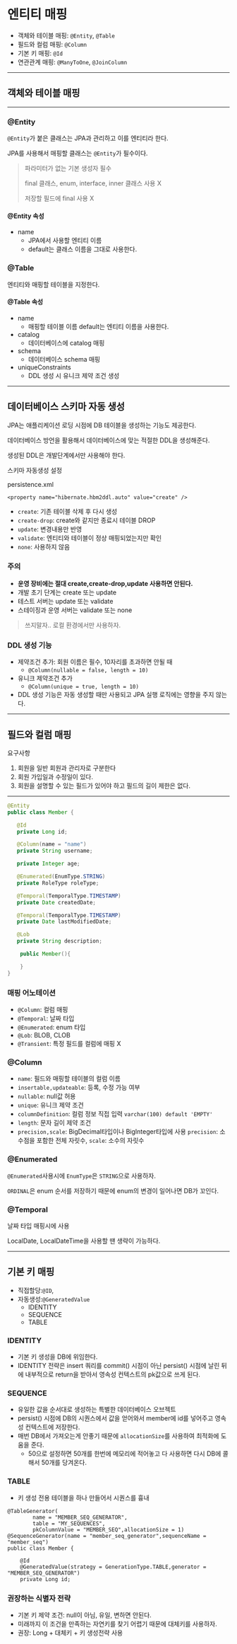 # 엔티티 매핑

+ 객체와 테이블 매핑: `@Entity`, `@Table`
+ 필드와 컬럼 매핑: `@Column`
+ 기본 키 매핑: `@Id`
+ 연관관계 매핑: `@ManyToOne`, `@JoinColumn`

---

## 객체와 테이블 매핑

---

### @Entity

`@Entity`가 붙은 클래스는 JPA과 관리하고 이를 엔티티라 한다.

JPA를 사용해서 매핑할 클래스는 `@Entity`가 필수이다.

> 파라미터가 없는 기본 생성자 필수
> 
> final 클래스, enum, interface, inner 클래스 사용 X
> 
> 저장할 필드에 final 사용 X


#### @Entity 속성

+ name
  + JPA에서 사용할 엔티티 이름
  + default는 클래스 이름을 그대로 사용한다.

### @Table

엔티티와 매핑할 테이블을 지정한다.

#### @Table 속성

+ name
  + 매핑할 테이블 이름 default는 엔티티 이름을 사용한다.
+ catalog
  + 데이터베이스에 catalog 매핑
+ schema 
  + 데이터베이스 schema 매핑
+ uniqueConstraints
  + DDL 생성 시 유니크 제약 조건 생성

---

## 데이터베이스 스키마 자동 생성

JPA는 애플리케이션 로딩 시점에 DB 테이블을 생성하는 기능도 제공한다.

데이터베이스 방언을 활용해서 데이터베이스에 맞는 적절한 DDL을 생성해준다.

생성된 DDL은 개발단계에서만 사용해야 한다.

스키마 자동생성 설정

persistence.xml

`<property name="hibernate.hbm2ddl.auto" value="create" />`

+ `create`: 기존 테이블 삭제 후 다시 생성
+ `create-drop`: create와 같지만 종료시 테이블 DROP
+ `update`: 변경내용만 반영
+ `validate`: 엔티티와 테이블이 정상 매핑되었는지만 확인
+ `none`: 사용하지 않음

### 주의

+ **운영 장비에는 절대 create,create-drop,update 사용하면 안된다.**
+ 개발 초기 단계는 create 또는 update
+ 테스트 서버는 update 또는 validate
+ 스테이징과 운영 서버는 validate 또는 none

> 쓰지말자.. 로컬 환경에서만 사용하자.

### DDL 생성 기능

+ 제약조건 추가: 회원 이름은 필수, 10자리를 초과하면 안될 때
  + `@Column(nullable = false, length = 10)`
+ 유니크 제약조건 추가
  + `@Column(unique = true, length = 10)`
+ DDL 생성 기능은 자동 생성할 때만 사용되고 JPA 실행 로직에는 영향을 주지 않는다.

---

## 필드와 컬럼 매핑

요구사항

1. 회원을 일반 회원과 관리자로 구분한다
2. 회원 가입일과 수정일이 있다.
3. 회원을 설명할 수 있는 필드가 있어야 하고 필드의 길이 제한은 없다.

---

```java
@Entity
public class Member {

   @Id
   private Long id;

   @Column(name = "name")
   private String username;

   private Integer age;

   @Enumerated(EnumType.STRING)
   private RoleType roleType;

   @Temporal(TemporalType.TIMESTAMP)
   private Date createdDate;

   @Temporal(TemporalType.TIMESTAMP)
   private Date lastModifiedDate;

   @Lob
   private String description;

    public Member(){

    }
}
```

### 매핑 어노테이션

+ `@Column`: 컬럼 매핑
+ `@Temporal`: 날짜 타입
+ `@Enumerated`: enum 타입
+ `@Lob`: BLOB, CLOB
+ `@Transient`: 특정 필드를 컬럼에 매핑 X

### @Column

+ `name`: 필드와 매핑할 테이블의 컬럼 이름
+ `insertable,updateable`: 등록, 수정 가능 여부 
+ `nullable`: null값 허용
+ `unique`: 유니크 제약 조건
+ `columnDefinition`: 컬럼 정보 직접 입력 `varchar(100) default 'EMPTY'`
+ `length`: 문자 길이 제약 조건
+ `precision,scale`: BigDecimal타입이나 BigInteger타입에 사용 `precision`: 소수점을 포함한 전체 자릿수, `scale`:  소수의 자릿수


### @Enumerated

`@Enumerated`사용시에 `EnumType`은 `STRING`으로 사용하자.

`ORDINAL`은 enum 순서를 저장하기 때문에 enum의 변경이 일어나면 DB가 꼬인다.

### @Temporal

날짜 타입 매핑시에 사용 

LocalDate, LocalDateTime을 사용할 땐 생략이 가능하다.

---

## 기본 키 매핑

+ 직접할당:`@ID`, 
+ 자동생성:`@GeneratedValue`
  + IDENTITY
  + SEQUENCE
  + TABLE

### IDENTITY

+ 기본 키 생성을 DB에 위임한다.
+ IDENTITY 전략은 insert 쿼리를 commit() 시점이 아닌 persist() 시점에 날린 뒤에 내부적으로 return을 받아서 영속성 컨텍스트의 pk값으로 쓰게 된다.

### SEQUENCE

+ 유일한 값을 순서대로 생성하는 특별한 데이터베이스 오브젝트
+ persist() 시점에 DB의 시퀀스에서 값을 얻어와서 member에 id를 넣어주고 영속성 컨텍스트에 저장한다.
+ 매번 DB에서 가져오는게 안좋기 때문에 `allocationSize`를 사용하여 최적화에 도움을 준다. 
  + 50으로 설정하면 50개를 한번에 메모리에 적어놓고 다 사용하면 다시 DB에 콜 해서 50개를 당겨온다.

### TABLE

+ 키 생성 전용 테이블을 하나 만들어서 시퀀스를 흉내

```text
@TableGenerator(
        name = "MEMBER_SEQ_GENERATOR",
        table = "MY_SEQUENCES",
        pkColumnValue = "MEMBER_SEQ",allocationSize = 1)
@SequenceGenerator(name = "member_seq_generator",sequenceName = "member_seq")
public class Member {

    @Id
    @GeneratedValue(strategy = GenerationType.TABLE,generator = "MEMBER_SEQ_GENERATOR")
    private Long id;
```

### 권장하는 식별자 전략

+ 기본 키 제약 조건: null이 아님, 유일, 변하면 안된다.
+ 미래까지 이 조건을 만족하는 자연키를 찾기 어렵기 때문에 대체키를 사용하자.
+ 권장: Long + 대체키 + 키 생성전략 사용


